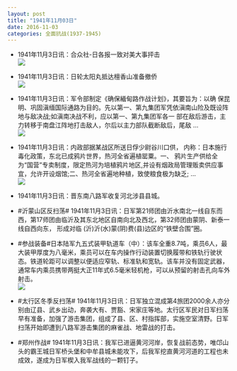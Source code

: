 ```yaml
---
layout: post
title: "1941年11月03日"
date: 2016-11-03
categories: 全面抗战(1937-1945)
---
```


<meta name="referrer" content="no-referrer" />

- 1941年11月3日讯：合众社-日各报一致对美大事抨击 <br/><img src="https://ww1.sinaimg.cn/large/aca367d8jw1f9f9nbryflj205g0h4gms.jpg" />

- 1941年11月3日讯：日轮太阳丸抵达檀香山准备撤侨 <br/><img src="https://ww1.sinaimg.cn/large/aca367d8jw1f9f7wii66oj20bw0bnjt9.jpg" />

- 1941年11月3日讯：军令部制定《确保緬甸路作战计划》，其要旨为：以确 保昆明、巩固滇缅国际通路为目的。先以第一、第九集团军凭依滇南山险及既设阵地与敌决战;如滇南决战不利，应以第一、第九集团军各一 部在敌后游击，主力转移于南盘江阵地打击敌人，尔后以主力部队截断敌后，尾敌 ... <br/><img src="https://ww1.sinaimg.cn/large/aca367d8jw1f9f66gsap7j20c809z75h.jpg" />

- 1941年11月3日讯：内政部据某战区所送日俘少尉谷川口供， 内称：日本施行毒化政策，东北已成鸦片世界，热河全省遍植罂粟。一、 鸦片生产供给全为“国营”专卖制度，限定热河为培植鸦片地区,并设有烟政局管理贩卖供应事宜，允许开设烟馆;二、热河全省遍地种植，致使粮食极为缺乏; ... <br/><img src="https://ww2.sinaimg.cn/large/aca367d8jw1f9f2pro3dzj20c8090my8.jpg" />

- 1941年11月3日讯：晋东南八路军收复河北涉县县城。 

- #沂蒙山区反扫荡# 1941年11月3日讯：日军第21师团由沂水南北一线自东而西，第17师团由临沂及其东北地区自南向北及西北，第32师团由蒙阴、新泰一线自西向东， 形成对临 (沂)沂(水)蒙(阴)费(县)边区的“铁壁合围”圈。 

- #参战装备#日本陆军九五式装甲轨道车（中）：该车全重8.7吨，乘员6人，最大装甲厚度为八毫米，乘员可以在车内操作行动装置切换履带和铁轨行驶状态。铁道轮距可以调整以便适应窄轨、标准轨和宽轨。该车并没有固定武器，通常车内乘员携带两挺大正11年式6.5毫米轻机枪，可以从预留的射击孔向车外射击。 <br/><img src="https://ww4.sinaimg.cn/large/aca367d8jw1f9eoudp4ybj20b50lun13.jpg" />

- #太行区冬季反扫荡# 1941年11月3日讯：日军独立混成第4旅团2000余人亦分别由辽县、武乡出动，奔袭大有、贾豁、宋家庄等地。太行区军民对日军扫荡早有准备，加强了游击集团，组成了县、区、村指挥部，实施空室清野。日军扫荡开始即遭到八路军游击集团的麻雀战、地雷战的打击。 

- #郑州作战# 1941年11月3日讯：我军已进逼黄河河岸，恢复战前态势，唯邙山头的霸王城日军桥头堡和中牟县城未能攻下，后我军挖直黄河河道的工程也未成效，遂成为日军楔入我军战线的一颗钉子。 

